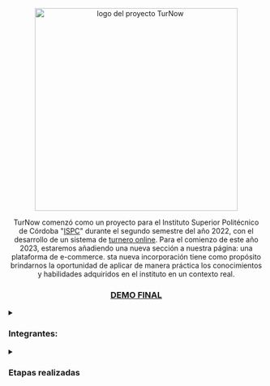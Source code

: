 <p align="center">
  <img width="400" alt= "logo del proyecto TurNow" src=https://user-images.githubusercontent.com/96992783/232926965-98cc1b9a-2bee-419c-b618-ffb7c16601fe.png>
</p>

<p align="center">
  TurNow comenzó como un proyecto para el Instituto Superior Politécnico de Córdoba "<a href="https://www.ispc.edu.ar/">ISPC</a>" durante el segundo semestre del año 2022,
  con el desarrollo de un sistema de <a href="https://github.com/TEAM-ISPC/Proyecto-Integrador-Full-Stack.git">turnero online</a>.  
  Para el comienzo de este año 2023, estaremos añadiendo una nueva sección a nuestra página: una plataforma de e-commerce. 
  sta nueva incorporación tiene como propósito brindarnos la oportunidad de aplicar de manera práctica los conocimientos y 
  habilidades adquiridos en el instituto en un contexto real.
</p>

 <h3 align="center"><a href = "https://drive.google.com/drive/folders/1hKpAot0eIbenEPAJK0tKE-QfhRHYhih7?usp=sharing">DEMO FINAL</a></h3>

  <details> 
  <summary><H3>Integrantes:</H3></summary>
  <ul>
  <li><a href="https://github.com/agustinrios263">Agustin Rios</a>
  <li><a href="https://github.com/deboraaltamira">Débora Altamira</a> <i>(decidió no continuar)</i> 
  <li><a href="https://github.com/memaluna">Emanuel Luna</a> <i>(no continuó por motivos personales)</i>
  <li><a href="https://github.com/exequiel2k">Exequiel Diaz</a> <i>(no continuó por motivos personales)</i>
  <li><a href="https://github.com/GiulianaDeEt">Giuliana Dealbera Etchechoury</a></li>
  <li><a href="https://github.com/juanpisoni">Juan Pisoni</a> <i>(decidió no continuar)</i>
  <li><a href="https://github.com/LucasJuarez3416">Lucas Juárez</a>
  <li><a href="https://github.com/solefanjbj">Maria Soledad Caro</a>  
  <li>Marina Victoria Sanchez <i>(se decidió que no continuaría en el proyecto debido a dificultades para adaptarse)</i>
  </ul>
  </details>
  
  <details>
  <summary><H3>Etapas realizadas</H3></summary>
  <H4><i>SPRINT 0.</i></H4>
  <ul>
  <li>Agregar Issues como Historia de Usuarios, respetando la nomenclatura sugerida. </li>
  <li>Crear Milestone por Sprints. </li>
  <li>Crear Wiki con registro de ceremonias por SPRINT (daily, review,retrospective) y novedades del equipo. </li>
  <li>Completar e incluir la documentación IEEE830 con la nueva parte e-commerce. </li>
  <li>Crear tablero kanban (Product Backlog, ToDo, In process, Finished). </li>
  <li>Crear diagramas casos de uso. </li>
  <li>Crear diagramas de clase. </li>
  <li>Mejorar el modelo de datos lógico en base a los nuevos requerimientos (e-commerce). </li>
  <li>Revisar la estructura web semátntica, responsive (RWD). </li>
  </ul>
  
  <H4><i>SPRINT 1.</i></H4>
  <ul>
  <li>Mantener actualizado el flujo de las Issues. </li>
  <li>Crear SPA con módulos, componentes y routin en Angular. </li>
  <li>Implementar las clases en Python en base al diagrama de clases. </li>
  <li>Diseñar un script legile de la base de datos en MySQL</li>
  <li>Corregir, si es necesario, el diagramas casos de uso</li>
  <li>Corregir, si es necesario, el diagramas de clases</li>
  <li>Corregir, si es necesario, el diagramas de entidad-relación</li>
  <li>Corregir, si es necesario, el modelo relacional.</li>
  <li>Realizar las tablas actualizadas de la normalización.</li>
  </ul>

  <H4><i>SPRINT 2.</i></H4>
  <ul>
  <li>Crear servicios que consuman un API Rest de prueba. </li>
  <li>Inyectar a los componentes los correspondientes servicios a fin de que puedas acceder a los datos y mostrarlos por pantalla. </li>
  <li>Incorporar la programación reactiva mediante observables para la comunicación entre servicios y componentes. </li>
  <li>Establecer el modelo de base de datos del primer sprint en Django usando clases.</li>
  <li>Establecer el sistema de usuarios en Django-Admin (registro, login y roles).</li>
  <li>Crear un ABM de productos/servicios utilizando el panel de control de Django.</li>
  </ul>

  <H4><i>SPRINT 3.</i></H4>
  <ul>
  <li>Incorporar formularios reactivos de registro y login para la autenticación. </li>
  <li>Incorporar formularios para la manipulación (alta) de servicios/productos/suscripción. </li>
  <li>Conexión del front end con el back end para el registro e inicio de sesión. </li>
  <li>Conexión del front end con el back end para almacenar los datos de los productos/servicios y detalles de producto/servicio en la DB a través del modelo en Django.</li>
  <li>Crear registro y login de usuario desde el back end.</li>
  <li>Alta de al menos 3 productos/servicios/suscripción.</li>
  <li>Crear un dashboard con módulos planteados en la maquetación del front end.</li>    
  </ul>

   <H4><i>SPRINT 4.</i></H4>
  <ul>
  <li>Crear un tablero de control para usuarios. </li>
    <ul>
      <li>Mostrar catálogo con mínimo 3 productos</li>
      <li>Seleccionar para comprar</li>
      <li>Simular pagon con API Mercado Pago</li>
    </ul>
  <li>Crear un tablero de control administrador CRUD básico funcional de producto y cliente. </li>
  <li>Demo final. </li>    
  </ul>
  </details>
